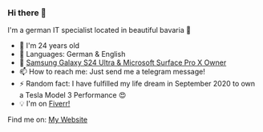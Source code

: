 ### Hi there 👋

I'm a german IT specialist located in beautiful bavaria 🌳

<!--
**matze19999/matze19999** is a ✨ _special_ ✨ repository because its `README.md` (this file) appears on your GitHub profile.
Here are some ideas to get you started:
-->

- 📅 I'm 24 years old
- 💬 Languages: German & English
- 📱 [Samsung Galaxy S24 Ultra & Microsoft Surface Pro X Owner](https://www.microsoft.com/en-us/p/surface-pro-x/8vdnrp2m6hhc?activetab=overview)
- 📫 How to reach me: Just send me a telegram message!
- ⚡ Random fact: I have fulfilled my life dream in September 2020 to own a Tesla Model 3 Performance 😍
-  💡  I'm on [Fiverr!](http://www.fiverr.com/s/GDv4m0) 

Find me on:
[My Website](https://matze19999.de)

